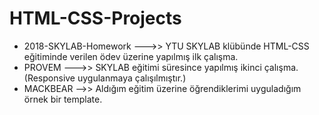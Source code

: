 # HTML-CSS-Projects
- 2018-SKYLAB-Homework --->> YTU SKYLAB klübünde HTML-CSS eğitiminde verilen ödev üzerine yapılmış ilk çalışma.
- PROVEM --->> SKYLAB eğitimi süresince yapılmış ikinci çalışma.(Responsive uygulanmaya çalışılmıştır.)
- MACKBEAR -->> Aldığım eğitim üzerine öğrendiklerimi uyguladığım örnek bir template.



